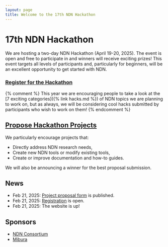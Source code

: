 ```yaml
---
layout: page
title: Welcome to the 17th NDN Hackathon
---
```


# 17th NDN Hackathon
We are hosting a two-day NDN Hackathon (April 19-20, 2025). The event is open and free to participate in
and winners will receive exciting prizes! This event targets all levels of participants and,
particularly for beginners, will be an excellent opportunity to get started with NDN.

### [Register for the Hackathon](https://forms.gle/pX2BmNjP4oNrW6bA6)

{% comment %}
This year we are encouraging people to take a look at the [7 exciting categories]({% link hacks.md %})
of NDN topics we are planning to work on, but as always, we will be considering cool hacks submitted by
participants who wish to work on them!
{% endcomment %}

## [Propose Hackathon Projects](https://forms.gle/j3sNs8F9qfRCRAb98)

We particularly encourage projects that:

- Directly address NDN research needs,
- Create new NDN tools or modify existing tools,
- Create or improve documentation and how-to guides.
 
We will also be announcing a winner for the best proposal submission.

## News

<!-- - Oct 27, 2023: The hackathon [program](https://16th-ndn-hackathon.named-data.net/program.html) is online. -->
- Feb 21, 2025: [Project proposal form](https://forms.gle/j3sNs8F9qfRCRAb98) is published.
- Feb 21, 2025: [Registration](https://forms.gle/pX2BmNjP4oNrW6bA6) is open.
- Feb 21, 2025: The website is up!

## Sponsors

- [NDN Consortium](https://named-data.net/consortium/)
- [Mibura](https://www.mibura.com/)
